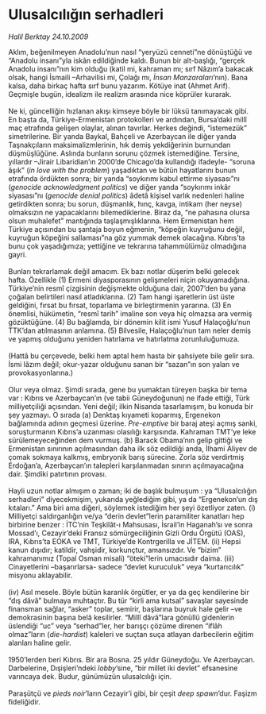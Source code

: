# Ulusalcılığın serhadleri

*Halil Berktay 24.10.2009*

<div class="taraf_structure_2col_1zq">
<div class="margen_n">



 <p>Aklım, beğenilmeyen Anadolu’nun nasıl “yeryüzü cenneti”ne dönüştüğü ve “Anadolu insanı”yla iskân edildiğinde kaldı. Bunun bir alt-başlığı, “gerçek Anadolu insanı”nın kim olduğu (katil mi, kahraman mı; sırf Nâzım’a bakacak olsak, hangi İsmaili –Arhavilisi mi, Çolağı mı, <i>İnsan Manzaraları</i>’nın). Bana kalsa, daha birkaç hafta sırf bunu yazarım. Kötüye inat (Ahmet Arif). Geçmişle bugün, idealizm ile realizm arasında nice köprüler kurarak. <br/><br/>Ne ki, güncelliğin hızlanan akışı kimseye böyle bir lüksü tanımayacak gibi. En başta da, Türkiye-Ermenistan protokolleri ve ardından, Bursa’daki millî maç etrafında gelişen olaylar, alınan tavırlar. Herkes değindi, “istemezük” simetrilerine. Bir yanda Baykal, Bahçeli ve Azerbaycan ile diğer yanda Taşnakçıların maksimalizmlerinin, hık demiş yekdiğerinin burnundan düşmüşlüğüne. Aslında bunların sorunu çözmek istemediğine. Tersine, yıllardır –Jirair Libaridian’ın 2000’de Chicago’da kullandığı ifadeyle- “soruna âşık” (<i>in love with the problem</i>) yaşadıktan ve bütün hayatlarını bunun etrafında ördükten sonra; bir yanda “soykırımı kabul ettirme siyasası”nı (<i>genocide acknowledgment politics</i>) ve diğer yanda “soykırımı inkâr siyasası”nı (<i>genocide</i> <i>denial politics</i>) âdetâ kişisel varlık nedenleri haline getirdikten sonra; bu sorun, düşmanlık, hınç, kavga, intikam (her neyse) olmaksızın ne yapacaklarını bilemediklerine. Biraz da, “ne pahasına olursa olsun muhalefet” mantığında taşlaşmışlıklarına. Hem Ermenistan hem Türkiye açısından bu şantaja boyun eğmenin, “köpeğin kuyruğunu değil, kuyruğun köpeğini sallaması”na göz yummak demek olacağına. Kıbrıs’ta bunu çok yaşadığımıza; yettiğine ve tekrarına tahammülümüz olmadığına gayri. <br/><br/>Bunları tekrarlamak değil amacım. Ek bazı notlar düşerim belki gelecek hafta. Özellikle (1) Ermeni diyasporasının gelişmeleri niçin okuyamadığına. Türkiye’nin resmî çizgisinin değişmekte olduğuna dair, 2007’den bu yana çoğalan belirtileri nasıl atladıklarına. (2) Tam hangi işaretlerin üst üste geldiğini, fırsat bu fırsat, toparlama ve birleştirmenin yararına. (3) En önemlisi, hükümetin, “resmî tarih” imaline son veya hiç olmazsa ara vermiş gözüktüğüne. (4) Bu bağlamda, bir dönemin kilit ismi Yusuf Halaçoğlu’nun TTK’dan atılmasının anlamına. (5) Bilvesile, Halaçoğlu’nun tam neler demiş ve yapmış olduğunu yeniden hatırlama ve hatırlatma zorunluluğumuza. <br/><br/>(Hattâ bu çerçevede, belki hem aptal hem hasta bir şahsiyete bile gelir sıra. İsmi lâzım değil; okur-yazar olduğunu sanan bir “sazan”ın son yalan ve provokasyonlarına.) <br/><br/>Olur veya olmaz. Şimdi sırada, gene bu yumaktan türeyen başka bir tema var : Kıbrıs ve Azerbaycan’ın (ve tabii Güneydoğunun) ne ifade ettiği, Türk milliyetçiliği açısından. Yeni değil; ilkin Nisanda tasarlamışım, bu konuda bir şey yazmayı. O sırada (a) Denktaş kıyameti koparmış, Ergenekon bağlamında adının geçmesi üzerine. <i>Pre-emptive</i> bir baraj ateşi açmış sanki, soruşturmanın Kıbrıs’a uzanması olasılığı karşısında. Kahraman TMT’ye leke sürülemeyeceğinden dem vurmuş. (b) Barack Obama’nın gelip gittiği ve Ermenistan sınırının açılmasından daha ilk söz edildiği anda, İlhami Aliyev de çomak sokmaya kalkmış, embryonik barış sürecine. Zorla söz verdirtmiş Erdoğan’a, Azerbaycan’ın talepleri karşılanmadan sınırın açılmayacağına dair. Şimdiki patırtının provası. <br/><br/>Hayli uzun notlar almışım o zaman; iki de başlık bulmuşum : ya “Ulusalcılığın serhadleri” diyecekmişim, yukarıda yeğlediğim gibi, ya da “Ergenekon’un dış kıtaları.” Ama biri ama diğeri, söylemek istediğim her şeyi özetliyor zaten. (i) Milliyetçi saldırganlığın ve/ya “derin devlet”lerin paramiliter kanatları hep birbirine benzer : İTC’nin Teşkilât-ı Mahsusası, İsrail’in Haganah’sı ve sonra Mossad’ı, Cezayir’deki Fransız sömürgeciliğinin Gizli Ordu Örgütü (OAS), IRA, Kıbrıs’ta EOKA ve TMT, Türkiye’de Kontrgerilla ve JİTEM. (ii) Hepsi kanun dışıdır; katildir, vahşidir, korkunçtur, amansızdır. Ve “bizim” kahramanımız (Topal Osman misali) “öteki”lerin umacısıdır daima. (iii) Cinayetlerini –başarırlarsa- sadece “devlet kuruculuk” veya “kurtarıcılık” misyonu aklayabilir. <br/><br/>(iv) Asıl mesele. Böyle bütün karanlık örgütler, er ya da geç kendilerine bir “dış dâvâ” bulmaya muhtaçtır. Bu tür “kirli ama kutsal” savaşlar sayesinde finansman sağlar, “asker” toplar, semirir, başlarına buyruk hale gelir –ve demokrasinin başına belâ kesilirler. “Millî dâvâ”lara gönüllü gidenlerin üslendiği “uc” veya “serhad”ler, her barışçı çözüme direnen “iflâh olmaz”ların (<i>die-hardist</i>) kaleleri ve suçtan suça atlayan darbecilerin eğitim alanları haline gelir. <br/><br/>1950’lerden beri Kıbrıs. Bir ara Bosna. 25 yıldır Güneydoğu. Ve Azerbaycan. Darbelerine, Dışişleri’ndeki <i>lobby</i>’sine, “bir millet iki devlet” efsanesine varıncaya dek. Budur, günümüzün ulusalcılığı için. <br/><br/>Paraşütçü ve <i>pieds noir</i>’ların Cezayir’i gibi, bir çeşit <i>deep spawn</i>’dur. Faşizm fideliğidir.</p>
<br/>
<br/>
<br/>



<br/>


<div id="taraf_not">
</div>

</div>


</div>
